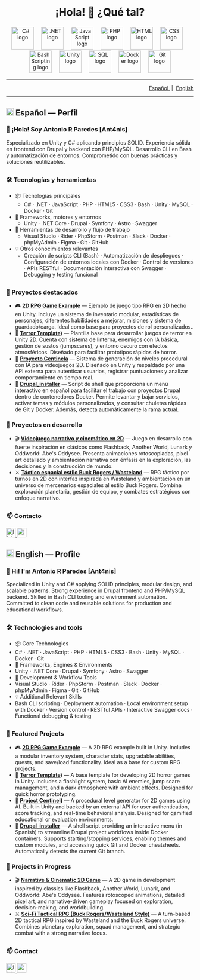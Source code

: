 <h1 align="center">¡Hola! 👋 ¿Qué tal?</h1>

###

<div align="center">
  <img src="https://skillicons.dev/icons?i=cs" height="60" alt="C# logo" />
  <img width="12" />
  <img src="https://skillicons.dev/icons?i=dotnet" height="60" alt=".NET logo" />
  <img width="12" />
  <img src="https://skillicons.dev/icons?i=js" height="60" alt="JavaScript logo" />
  <img width="12" />
  <img src="https://skillicons.dev/icons?i=php" height="60" alt="PHP logo" />
  <img width="12" />
  <img src="https://skillicons.dev/icons?i=html" height="60" alt="HTML logo" />
  <img width="12" />
  <img src="https://skillicons.dev/icons?i=css" height="60" alt="CSS logo" />
  <img width="12" />
  <img src="https://skillicons.dev/icons?i=bash" height="60" alt="Bash Scripting logo" />
  <img width="12" />
  <img src="https://skillicons.dev/icons?i=unity" height="60" alt="Unity logo" />
  <img width="12" />
  <img src="https://skillicons.dev/icons?i=mysql" height="60" alt="SQL logo" />
  <img width="12" />
  <img src="https://skillicons.dev/icons?i=docker" height="60" alt="Docker logo" />
  <img width="12" />
  <img src="https://skillicons.dev/icons?i=git" height="60" alt="Git logo" />
</div>

---

<div align="right">

<a href="#espanol">
  Español
</a>
&nbsp;|&nbsp;
<a href="#english">
  English
</a>

</div>

---

<h2 id="espanol"><img src="https://flagcdn.com/40x30/es.png" alt="Español" height="20" /> Español — Perfil</h2>

### 👋 ¡Hola! Soy Antonio R Paredes [Ant4nis]

Especializado en Unity y C# aplicando principios SOLID. Experiencia sólida en frontend con Drupal y backend con PHP/MySQL. Desarrollo CLI en Bash y automatización de entornos. Comprometido con buenas prácticas y soluciones reutilizables.

<h2></h2>

### 🛠️ Tecnologías y herramientas

- 📦 Tecnologías principales
  - C# · .NET · JavaScript · PHP · HTML5 · CSS3 · Bash · Unity · MySQL · Docker · Git
- 🔧 Frameworks, motores y entornos
  - Unity · .NET Core · Drupal · Symfony · Astro · Swagger
- 🧰 Herramientas de desarrollo y flujo de trabajo
  - Visual Studio · Rider · PhpStorm · Postman · Slack · Docker · phpMyAdmin · Figma · Git · GitHub
- 💡 Otros conocimientos relevantes
  - Creación de scripts CLI (Bash) · Automatización de despliegues · Configuración de entornos locales con Docker · Control de versiones · APIs RESTful · Documentación interactiva con Swagger · Debugging y testing funcional

<h2></h2>

### 🌟 Proyectos destacados

- 🎮 **[2D RPG Game Example](https://github.com/Ant4nis/ForgottenLibrary)** —  Ejemplo de juego tipo RPG en 2D hecho en Unity. Incluye un sistema de inventario modular, estadísticas de personajes, diferentes habilidades a mejorar, misiones y sistema de guardado/carga. Ideal como base para proyectos de rol personalizados..  
- 🧩 **[Terror Template](https://github.com/Ant4nis/TerrorTemplate))** —  Plantilla base para desarrollar juegos de terror en Unity 2D. Cuenta con sistema de linterna, enemigos con IA básica, gestión de sustos (jumpscares), y entorno oscuro con efectos atmosféricos. Diseñado para facilitar prototipos rápidos de horror.
- 🧩 **[Proyecto Centinela](https://github.com/Ant4nis/Proyecto-Centinela)** — Sistema de generación de niveles procedural con IA para videojuegos 2D. Diseñado en Unity y respaldado por una API externa para autenticar usuarios, registrar puntuaciones y analizar comportamiento en tiempo real.  
- 🧩 **[Drupal_installer](https://github.com/Ant4nis/DrupalManager)** — Script de shell que proporciona un menú interactivo en español para facilitar el trabajo con proyectos Drupal dentro de contenedores Docker. Permite levantar y bajar servicios, activar temas y módulos personalizados, y consultar chuletas rápidas de Git y Docker. Además, detecta automáticamente la rama actual.

### 🚧 Proyectos en desarrollo

- 🎬 **[Videojuego narrativo y cinemático en 2D](#)** — Juego en desarrollo con fuerte inspiración en clásicos como Flashback, Another World, Lunark y Oddworld: Abe's Oddysee. Presenta animaciones rotoscopiadas, pixel art detallado y ambientación narrativa con énfasis en la exploración, las decisiones y la construcción de mundo.
- ⚔️ **[Táctico espacial estilo Buck Rogers / Wasteland](#)** — RPG táctico por turnos en 2D con interfaz inspirada en Wasteland y ambientación en un universo de mercenarios espaciales al estilo Buck Rogers. Combina exploración planetaria, gestión de equipo, y combates estratégicos con enfoque narrativo.
    
<h2></h2>

### 📫 Contacto

<div align="left">
  <a href="https://www.linkedin.com/in/antonio-r-paredes-2b0794199" target="_blank">
    <img src="https://img.shields.io/static/v1?message=LinkedIn&logo=linkedin&label=&color=0077B5&logoColor=white&labelColor=&style=for-the-badge" height="25" alt="linkedin logo" />
  </a>
  <a href="mailto:tony.rpp@gmail.com" target="_blank">
    <img src="https://img.shields.io/static/v1?message=Gmail&logo=gmail&label=&color=D14836&logoColor=white&labelColor=&style=for-the-badge" height="25" alt="gmail logo" />
  </a>  
</div>

<h2></h2>

<h2 id="english"><img src="https://flagcdn.com/40x30/us.png" alt="English" height="20" /> English — Profile</h2>

### 👋 Hi! I'm Antonio R Paredes [Ant4nis]

Specialized in Unity and C# applying SOLID principles, modular design, and scalable patterns. Strong experience in Drupal frontend and PHP/MySQL backend. Skilled in Bash CLI tooling and environment automation. Committed to clean code and reusable solutions for production and educational workflows.

<h2></h2>

### 🛠️ Technologies and tools

- 📦 Core Technologies
 - C# · .NET · JavaScript · PHP · HTML5 · CSS3 · Bash · Unity · MySQL · Docker · Git
- 🔧 Frameworks, Engines & Environments
 - Unity · .NET Core · Drupal · Symfony · Astro · Swagger
- 🧰 Development & Workflow Tools
 - Visual Studio · Rider · PhpStorm · Postman · Slack · Docker · phpMyAdmin · Figma · Git · GitHub
- 💡 Additional Relevant Skills
 - Bash CLI scripting · Deployment automation · Local environment setup with Docker · Version control · RESTful APIs · Interactive Swagger docs · Functional debugging & testing 

<h2></h2>

### 🌟 Featured Projects

- 🎮 **[2D RPG Game Example](https://github.com/Ant4nis/ForgottenLibrary)** — A 2D RPG example built in Unity. Includes a modular inventory system, character stats, upgradable abilities, quests, and save/load functionality. Ideal as a base for custom RPG projects. 
- 🧩 **[Terror Template](https://github.com/Ant4nis/TerrorTemplate))** — A base template for developing 2D horror games in Unity. Includes a flashlight system, basic AI enemies, jump scare management, and a dark atmosphere with ambient effects. Designed for quick horror prototyping.  
- 🧩 **[Project Centinel](https://github.com/Ant4nis/Proyecto-Centinela))** — A procedural level generator for 2D games using AI. Built in Unity and backed by an external API for user authentication, score tracking, and real-time behavioral analysis. Designed for gamified educational or evaluation environments.
- 🧩 **[Drupal_installer](#)** — A shell script providing an interactive menu (in Spanish) to streamline Drupal project workflows inside Docker containers. Supports starting/stopping services, enabling themes and custom modules, and accessing quick Git and Docker cheatsheets. Automatically detects the current Git branch.

### 🚧 Projects in Progress

- 🎬 **[Narrative & Cinematic 2D Game](#)** — A 2D game in development inspired by classics like Flashback, Another World, Lunark, and Oddworld: Abe's Oddysee. Features rotoscoped animations, detailed pixel art, and narrative-driven gameplay focused on exploration, decision-making, and worldbuilding.
- ⚔️ **[Sci-Fi Tactical RPG (Buck Rogers/Wasteland Style)](#)** — A turn-based 2D tactical RPG inspired by Wasteland and the Buck Rogers universe. Combines planetary exploration, squad management, and strategic combat with a strong narrative focus.

<h2></h2>

### 📫 Contact

<div align="left">
  <a href="https://www.linkedin.com/in/antonio-r-paredes-2b0794199" target="_blank">
    <img src="https://img.shields.io/static/v1?message=LinkedIn&logo=linkedin&label=&color=0077B5&logoColor=white&labelColor=&style=for-the-badge" height="25" alt="linkedin logo" />
  </a>
  <a href="mailto:tony.rpp@gmail.com" target="_blank">
    <img src="https://img.shields.io/static/v1?message=Gmail&logo=gmail&label=&color=D14836&logoColor=white&labelColor=&style=for-the-badge" height="25" alt="gmail logo" />
  </a>  
</div>
